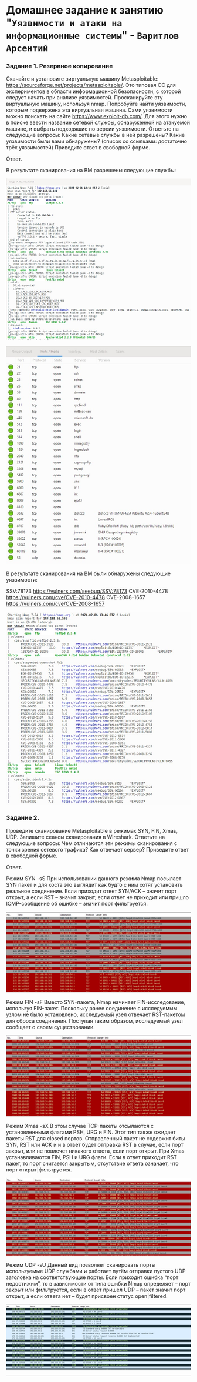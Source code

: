 # Домашнее задание к занятию "`Уязвимости и атаки на информационные системы`" - `Варитлов Арсентий`


### Задание 1. Резервное копирование

Скачайте и установите виртуальную машину Metasploitable: https://sourceforge.net/projects/metasploitable/.
Это типовая ОС для экспериментов в области информационной безопасности, с которой следует начать при анализе уязвимостей.
Просканируйте эту виртуальную машину, используя nmap.
Попробуйте найти уязвимости, которым подвержена эта виртуальная машина.
Сами уязвимости можно поискать на сайте https://www.exploit-db.com/.
Для этого нужно в поиске ввести название сетевой службы, обнаруженной на атакуемой машине, и выбрать подходящие по версии уязвимости.
Ответьте на следующие вопросы:
Какие сетевые службы в ней разрешены?
Какие уязвимости были вами обнаружены? (список со ссылками: достаточно трёх уязвимостей)
Приведите ответ в свободной форме.

Ответ. 

В результате сканирования на ВМ разрешены следующие службы:

![Скриншот 1](https://github.com/ArsentiyV/02-monitoring/blob/main/img/sec-1-1-1.jpg)

![Скриншот 1](https://github.com/ArsentiyV/02-monitoring/blob/main/img/sec-1-1-1-1.jpg)

В результате сканирования на ВМ были обнаружены следующие уязвимости:

SSV:78173	https://vulners.com/seebug/SSV:78173
CVE-2010-4478	https://vulners.com/cve/CVE-2010-4478
CVE-2008-1657	https://vulners.com/cve/CVE-2008-1657

![Скриншот 1](https://github.com/ArsentiyV/02-monitoring/blob/main/img/sec-1-1-2.jpg)


### Задание 2. 

Проведите сканирование Metasploitable в режимах SYN, FIN, Xmas, UDP.
Запишите сеансы сканирования в Wireshark.
Ответьте на следующие вопросы:
Чем отличаются эти режимы сканирования с точки зрения сетевого трафика?
Как отвечает сервер?
Приведите ответ в свободной форме.

Ответ.

Режим SYN -sS
При использовании данного режима Nmap посылает SYN пакет и для хоста это выглядит как будто 
с ним хотят установить реальное соединение. Если приходит ответ SYN/ACK – значит порт открыт, 
а если RST – значит закрыт, если ответ не приходит или пришло ICMP-сообщение об ошибке – 
значит порт фильтруется.

![Скриншот 1](https://github.com/ArsentiyV/02-monitoring/blob/main/img/sec-1-2-1.jpg)

Режим FIN -sF
Вместо SYN-пакета, Nmap начинает FIN-исследование, используя FIN-пакет. Поскольку ранее соединение 
с исследуемым узлом не было установлено, исследуемый узел отвечает RST-пакетом для сброса соединения. 
Поступая таким образом, исследуемый узел сообщает о своем существовании.

![Скриншот 1](https://github.com/ArsentiyV/02-monitoring/blob/main/img/sec-1-2-2.jpg)

Режим Xmas -sX
В этом случае TCP-пакеты отсылаются с установленными флагами PSH, URG и FIN. Этот тип также ожидает 
пакеты RST для closed портов. Отправленный пакет не содержит биты SYN, RST или ACK и и в ответ будет 
отправка RST в случае, если порт закрыт, или не повлечет никакого ответа, если порт открыт. 
При Xmas устанавливаются FIN, PSH и URG флаги. Если в ответ приходит RST пакет, то порт считается 
закрытым, отсутствие ответа означает, что порт открыт|фильтруется.

![Скриншот 1](https://github.com/ArsentiyV/02-monitoring/blob/main/img/sec-1-2-3.jpg)


Режим UDP -sU
Данный вид позволяет сканировать порты используемые UDP службами и работает путём отправки пустого UDP 
заголовка на соответствующие порты. Если приходит ошибка “порт недостижим”, то в зависимости от типа 
ошибки Nmap определяет – порт закрыт или фильтруется, если в ответ пришел UDP – пакет значит порт открыт, 
а если ответа нет – будет присвоен статус open|filtered. 

![Скриншот 1](https://github.com/ArsentiyV/02-monitoring/blob/main/img/sec-1-2-4.jpg)

---
